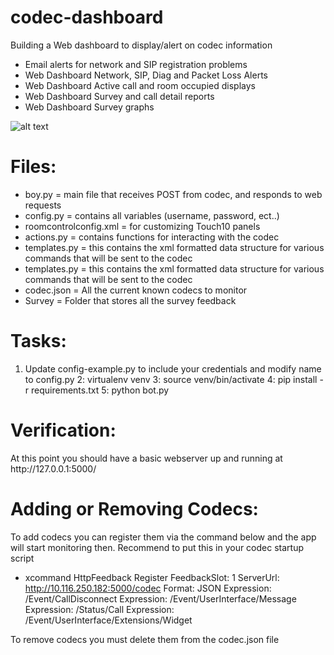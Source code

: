 # codec-dashboard

Building a Web dashboard to display/alert on codec information
* Email alerts for network and SIP registration problems
* Web Dashboard Network, SIP, Diag and Packet Loss Alerts
* Web Dashboard Active call and room occupied displays
* Web Dashboard Survey and call detail reports
* Web Dashboard Survey graphs

![alt text](./static/screenshot.png "screenshot")

<h1>Files:</h1>

* boy.py = main file that receives POST from codec, and responds to web requests
* config.py = contains all variables (username, password, ect..)
* roomcontrolconfig.xml =  for customizing Touch10 panels
* actions.py = contains functions for interacting with the codec
* templates.py = this contains the xml formatted data structure for various commands that will be sent to the codec
* templates.py = this contains the xml formatted data structure for various commands that will be sent to the codec
* codec.json = All the current known codecs to monitor
* Survey = Folder that stores all the survey feedback

<h1>Tasks:</h1>

1. Update config-example.py to include your credentials and modify name to config.py
2: virtualenv venv
3: source venv/bin/activate
4: pip install -r requirements.txt
5: python bot.py

<h1>Verification:</h1>
At this point you should have a basic webserver up and running at http://127.0.0.1:5000/

<h1>Adding or Removing Codecs:</h1>

To add codecs you can register them via the command below and the app will start monitoring then. Recommend to put this in your codec startup script

* xcommand HttpFeedback Register FeedbackSlot: 1 ServerUrl:  http://10.116.250.182:5000/codec Format: JSON Expression: /Event/CallDisconnect Expression: /Event/UserInterface/Message Expression: /Status/Call Expression: /Event/UserInterface/Extensions/Widget

To remove codecs you must delete them from the codec.json file